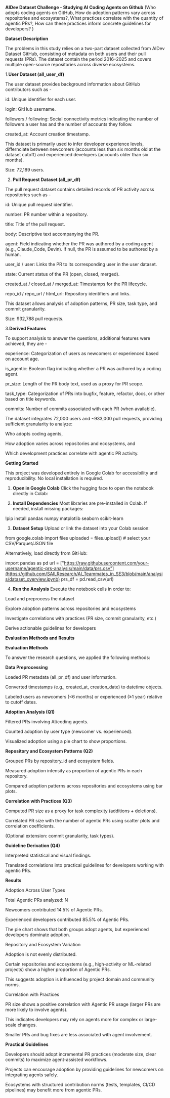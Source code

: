 
**AIDev Dataset Challenge - Studying AI Coding Agents on Github** (Who adopts coding agents on GitHub, How do adoption patterns vary across repositories and ecosystems?, What practices correlate with the quantity of agentic PRs?, How can these practices inform concrete guidelines for developers? )






**Dataset Description**

The problems in this study relies on a two-part dataset collected from AIDev Dataset GitHub, consisting of metadata on both users and their pull requests (PRs). The dataset contain the period 2016–2025 and covers multiple open-source repositories across diverse ecosystems.

1.**User Dataset (all_user_df)**

The user dataset provides background information about GitHub contributors such as -

id: Unique identifier for each user.

login: GitHub username.

followers / following: Social connectivity metrics indicating the number of followers a user has and the number of accounts they follow.

created_at: Account creation timestamp.

This dataset is primarily used to infer developer experience levels, differnciate between newcomers (accounts less than six months old at the dataset cutoff) and experienced developers (accounts older than six months).

Size: 72,189 users.


2. **Pull Request Dataset (all_pr_df)**

The pull request dataset contains detailed records of PR activity across repositories such as -

id: Unique pull request identifier.

number: PR number within a repository.

title: Title of the pull request.

body: Descriptive text accompanying the PR.

agent: Field indicating whether the PR was authored by a coding agent (e.g., Claude_Code, Devin). If null, the PR is assumed to be authored by a human.

user_id / user: Links the PR to its corresponding user in the user dataset.

state: Current status of the PR (open, closed, merged).

created_at / closed_at / merged_at: Timestamps for the PR lifecycle.

repo_id / repo_url / html_url: Repository identifiers and links.

This dataset allows analysis of adoption patterns, PR size, task type, and commit granularity.

Size: 932,788 pull requests.


3.**Derived Features**

To support analysis to answer the questions, additional features were achieved, they are -

experience: Categorization of users as newcomers or experienced based on account age.

is_agentic: Boolean flag indicating whether a PR was authored by a coding agent.

pr_size: Length of the PR body text, used as a proxy for PR scope.

task_type: Categorization of PRs into bugfix, feature, refactor, docs, or other based on title keywords.

commits: Number of commits associated with each PR (when available).


The dataset integrates 72,000 users and ~933,000 pull requests, providing sufficient granularity to analyze:

Who adopts coding agents,

How adoption varies across repositories and ecosystems, and

Which development practices correlate with agentic PR activity.



**Getting Started**


This project was developed entirely in Google Colab for accessibility and reproducibility. No local installation is required.


1. **Open in Google Colab**
Click the hugging face to open the notebook directly in Colab:



2. **Install Dependencies**
Most libraries are pre-installed in Colab. If needed, install missing packages:

!pip install pandas numpy matplotlib seaborn scikit-learn


3. **Dataset Setup**
Upload or link the dataset into your Colab session:

from google.colab import files
uploaded = files.upload()  # select your CSV/Parquet/JSON file

Alternatively, load directly from GitHub:

import pandas as pd
url = ["https://raw.githubusercontent.com/your-username/agentic-prs-analysis/main/data/prs.csv"](https://github.com/SAILResearch/AI_Teammates_in_SE3/blob/main/analysis/dataset_overview.ipynb)
prs_df = pd.read_csv(url)


4. **Run the Analysis**
Execute the notebook cells in order to:



Load and preprocess the dataset


Explore adoption patterns across repositories and ecosystems


Investigate correlations with practices (PR size, commit granularity, etc.)


Derive actionable guidelines for developers


**Evaluation Methods and Results**


**Evaluation Methods**

To answer the research questions, we applied the following methods:

**Data Preprocessing**

Loaded PR metadata (all_pr_df) and user information.

Converted timestamps (e.g., created_at, creation_date) to datetime objects.

Labeled users as newcomers (<6 months) or experienced (≥1 year) relative to cutoff dates.

**Adoption Analysis (Q1)**



Filtered PRs involving AI/coding agents.

Counted adoption by user type (newcomer vs. experienced).

Visualized adoption using a pie chart to show proportions.



**Repository and Ecosystem Patterns (Q2)**

Grouped PRs by repository_id and ecosystem fields.

Measured adoption intensity as proportion of agentic PRs in each repository.

Compared adoption patterns across repositories and ecosystems using bar plots.



**Correlation with Practices (Q3)**

Computed PR size as a proxy for task complexity (additions + deletions).

Correlated PR size with the number of agentic PRs using scatter plots and correlation coefficients.

(Optional extension: commit granularity, task types).



**Guideline Derivation (Q4)**



Interpreted statistical and visual findings.

Translated correlations into practical guidelines for developers working with agentic PRs.



**Results**

Adoption Across User Types



Total Agentic PRs analyzed: N

Newcomers contributed 14.5% of Agentic PRs.

Experienced developers contributed 85.5% of Agentic PRs.

The pie chart shows that both groups adopt agents, but experienced developers dominate adoption.

Repository and Ecosystem Variation

Adoption is not evenly distributed.

Certain repositories and ecosystems (e.g., high-activity or ML-related projects) show a higher proportion of Agentic PRs.

This suggests adoption is influenced by project domain and community norms.

Correlation with Practices

PR size shows a positive correlation with Agentic PR usage (larger PRs are more likely to involve agents).

This indicates developers may rely on agents more for complex or large-scale changes.

Smaller PRs and bug fixes are less associated with agent involvement.



**Practical Guidelines**

Developers should adopt incremental PR practices (moderate size, clear commits) to maximize agent-assisted workflows.

Projects can encourage adoption by providing guidelines for newcomers on integrating agents safely.

Ecosystems with structured contribution norms (tests, templates, CI/CD pipelines) may benefit more from agentic PRs.
